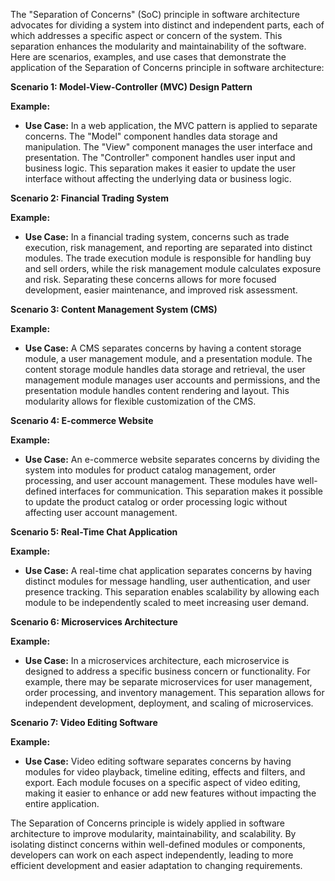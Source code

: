   
The "Separation of Concerns" (SoC) principle in software architecture advocates for dividing a system into distinct and independent parts, each of which addresses a specific aspect or concern of the system. This separation enhances the modularity and maintainability of the software. Here are scenarios, examples, and use cases that demonstrate the application of the Separation of Concerns principle in software architecture:

**Scenario 1: Model-View-Controller (MVC) Design Pattern**

**Example:**

- **Use Case:** In a web application, the MVC pattern is applied to separate concerns. The "Model" component handles data storage and manipulation. The "View" component manages the user interface and presentation. The "Controller" component handles user input and business logic. This separation makes it easier to update the user interface without affecting the underlying data or business logic.

**Scenario 2: Financial Trading System**

**Example:**

- **Use Case:** In a financial trading system, concerns such as trade execution, risk management, and reporting are separated into distinct modules. The trade execution module is responsible for handling buy and sell orders, while the risk management module calculates exposure and risk. Separating these concerns allows for more focused development, easier maintenance, and improved risk assessment.

**Scenario 3: Content Management System (CMS)**

**Example:**

- **Use Case:** A CMS separates concerns by having a content storage module, a user management module, and a presentation module. The content storage module handles data storage and retrieval, the user management module manages user accounts and permissions, and the presentation module handles content rendering and layout. This modularity allows for flexible customization of the CMS.

**Scenario 4: E-commerce Website**

**Example:**

- **Use Case:** An e-commerce website separates concerns by dividing the system into modules for product catalog management, order processing, and user account management. These modules have well-defined interfaces for communication. This separation makes it possible to update the product catalog or order processing logic without affecting user account management.

**Scenario 5: Real-Time Chat Application**

**Example:**

- **Use Case:** A real-time chat application separates concerns by having distinct modules for message handling, user authentication, and user presence tracking. This separation enables scalability by allowing each module to be independently scaled to meet increasing user demand.

**Scenario 6: Microservices Architecture**

**Example:**

- **Use Case:** In a microservices architecture, each microservice is designed to address a specific business concern or functionality. For example, there may be separate microservices for user management, order processing, and inventory management. This separation allows for independent development, deployment, and scaling of microservices.

**Scenario 7: Video Editing Software**

**Example:**

- **Use Case:** Video editing software separates concerns by having modules for video playback, timeline editing, effects and filters, and export. Each module focuses on a specific aspect of video editing, making it easier to enhance or add new features without impacting the entire application.

The Separation of Concerns principle is widely applied in software architecture to improve modularity, maintainability, and scalability. By isolating distinct concerns within well-defined modules or components, developers can work on each aspect independently, leading to more efficient development and easier adaptation to changing requirements.